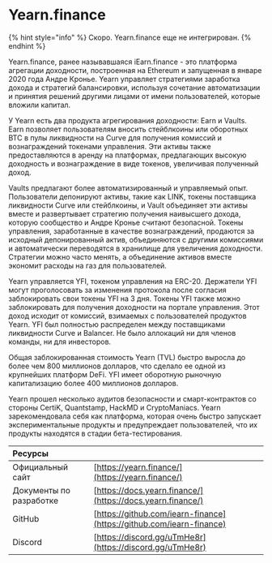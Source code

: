 # Yearn.finance

{% hint style="info" %}
Скоро. Yearn.finance еще не интегрирован.
{% endhint %}

Yearn.finance, ранее называвшаяся iEarn.finance - это платформа агрегации доходности, построенная на Ethereum и запущенная в январе 2020 года Андре Кронье. Yearn управляет стратегиями заработка дохода и стратегий балансировки, используя сочетание автоматизации и принятия решений другими лицами от имени пользователей, которые вложили капитал.

У Yearn есть два продукта агрегирования доходности: Earn и Vaults. Earn позволяет пользователям вносить стейблкоины или оборотных BTC в пулы ликвидности на Curve для получения комиссий и вознаграждений токенами управления. Эти активы также предоставляются в аренду на платформах, предлагающих высокую доходность и вознаграждение в виде токенов, увеличивая полученный доход.

Vaults предлагают более автоматизированный и управляемый опыт. Пользователи депонируют активы, такие как LINK, токены поставщика ликвидности Curve или стейблкоины, и Vault объединяет эти активы вместе и развертывает стратегию получения наивысшего дохода, которую сообщество и Андре Кронье считают безопасной. Токены управления, заработанные в качестве вознаграждений, продаются за исходный депонированный актив, объединяются с другими комиссиями и автоматически переводятся в хранилище для увеличения доходности. Стратегии можно часто менять, а объединение активов вместе экономит расходы на газ для пользователей.

Yearn управляется YFI, токеном управления на ERC-20. Держатели YFI могут проголосовать за изменения протокола после согласия заблокировать свои токены YFI на 3 дня. Токены YFI также можно заблокировать для получения доходности на портале управления. Этот доход исходит от комиссий, взимаемых с пользователей продуктов Yearn. YFI был полностью распределен между поставщиками ликвидности Curve и Balancer. Не было аллокаций ни для членов команды, ни для инвесторов.

Общая заблокированная стоимость Yearn \(TVL\) быстро выросла до более чем 800 миллионов долларов, что сделало ее одной из крупнейших платформ DeFi. YFI имеет оборотную рыночную капитализацию более 400 миллионов долларов.

Yearn прошел несколько аудитов безопасности и смарт-контрактов со стороны CertiK, Quantstamp, HackMD и CryptoManiacs. Yearn зарекомендовала себя как платформа, которая очень быстро запускает экспериментальные продукты и предупреждает пользователей, что их продукты находятся в стадии бета-тестирования.

| Ресурсы                 |                                                                      |
|:----------------------- |:-------------------------------------------------------------------- |
| Официальный сайт        | [https://yearn.finance/](https://yearn.finance/)                     |
| Документы по разработке | [https://docs.yearn.finance/](https://docs.yearn.finance/)           |
| GitHub                  | [https://github.com/iearn-finance](https://github.com/iearn-finance) |
| Discord                 | [https://discord.gg/uTmHe8r](https://discord.gg/uTmHe8r)             |

